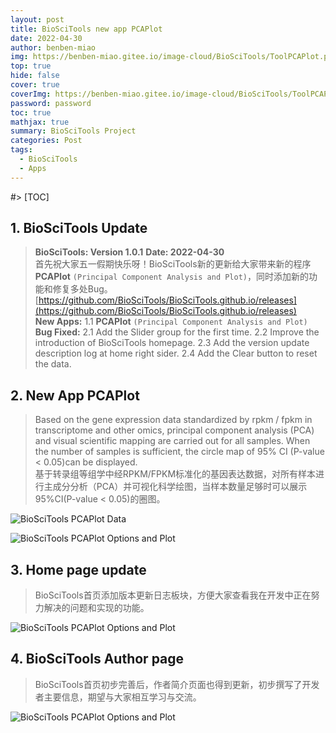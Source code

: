 ```yaml
---
layout: post
title: BioSciTools new app PCAPlot
date: 2022-04-30
author: benben-miao
img: https://benben-miao.gitee.io/image-cloud/BioSciTools/ToolPCAPlot.png
top: true
hide: false
cover: true
coverImg: https://benben-miao.gitee.io/image-cloud/BioSciTools/ToolPCAPlot.png
password: password
toc: true
mathjax: true
summary: BioSciTools Project
categories: Post
tags:
  - BioSciTools
  - Apps
---
```


#> [TOC]

## 1. BioSciTools Update
> **BioSciTools: Version 1.0.1**
**Date: 2022-04-30**
\
首先祝大家五一假期快乐呀！BioSciTools新的更新给大家带来新的程序 **PCAPlot** `(Principal Component Analysis and Plot)`，同时添加新的功能和修复多处Bug。[https://github.com/BioSciTools/BioSciTools.github.io/releases](https://github.com/BioSciTools/BioSciTools.github.io/releases)
\
**New Apps:** 1.1 **PCAPlot** `(Principal Component Analysis and Plot)`
\
**Bug Fixed:** 2.1 Add the Slider group for the first time.
2.2 Improve the introduction of BioSciTools homepage.
2.3 Add the version update description log at home right sider.
2.4 Add the Clear button to reset the data.

## 2. New App PCAPlot
> Based on the gene expression data standardized by rpkm / fpkm in transcriptome and other omics, principal component analysis (PCA) and visual scientific mapping are carried out for all samples. When the number of samples is sufficient, the circle map of 95% CI (P-value < 0.05)can be displayed. 
\
基于转录组等组学中经RPKM/FPKM标准化的基因表达数据，对所有样本进行主成分分析（PCA）并可视化科学绘图，当样本数量足够时可以展示95%CI(P-value < 0.05)的圈图。

![BioSciTools PCAPlot Data](https://benben-miao.gitee.io/image-cloud/BioSciTools/ToolPCAPlotData.png)

![BioSciTools PCAPlot Options and Plot](https://benben-miao.gitee.io/image-cloud/BioSciTools/ToolPCAPlot.png)

## 3. Home page update
> BioSciTools首页添加版本更新日志板块，方便大家查看我在开发中正在努力解决的问题和实现的功能。

![BioSciTools PCAPlot Options and Plot](https://benben-miao.gitee.io/image-cloud/BioSciTools/BioSciTools-Home-PCAPlot.png)

## 4. BioSciTools Author page
> BioSciTools首页初步完善后，作者简介页面也得到更新，初步撰写了开发者主要信息，期望与大家相互学习与交流。

![BioSciTools PCAPlot Options and Plot](https://benben-miao.gitee.io/image-cloud/BioSciTools/BioSciTools-Author.png)
